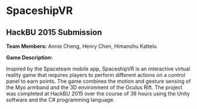 # SpaceshipVR

## HackBU 2015 Submission

**Team Members:** Annie Cheng, Henry Chen, Himanshu Kattelu

**Game Description:** 

Inspired by the Spaceteam mobile app, SpaceshipVR is an interactive virtual reality game that requires players to perform different actions on a control panel to earn points. The game combines the motion and gesture sensing of the Myo armband and the 3D environment of the Oculus Rift. The project was completed at HackBU 2015 over the course of 36 hours using the Unity software and the C# programming language. 



